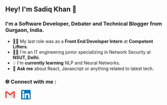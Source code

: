 ## Hey! I'm Sadiq Khan 👋 
### I'm a Software Developer, Debater and Technical Blogger from Gurgaon, India.
- 👨‍💻 My last role was as a **Front End Developer Intern** at **Competent Lifters**.
- 👨‍🎓 I'm an IT engineering junior specializing in Network Security at **NSUT, Delhi**.
- 💡 I'm **currently learning** NLP and Neural Networks.
- 💬 **Ask me** about React, Javascript or anything related to latest tech.

### 🌐 Connect with me : 
 <a href="mailto:sadiqkhan795@gmail.com"><img src="https://github.com/deut-erium/deut-erium/blob/master/assets/gmail.svg" width="30px" alt="mail"></a> &nbsp; &nbsp;
  <a href="https://www.linkedin.com/in/sadiqkhzn/" target="_blank"><img src="https://github.com/deut-erium/deut-erium/blob/master/assets/linkedin.svg" width="30px" alt="LinkedIn"></a> &nbsp; &nbsp;
